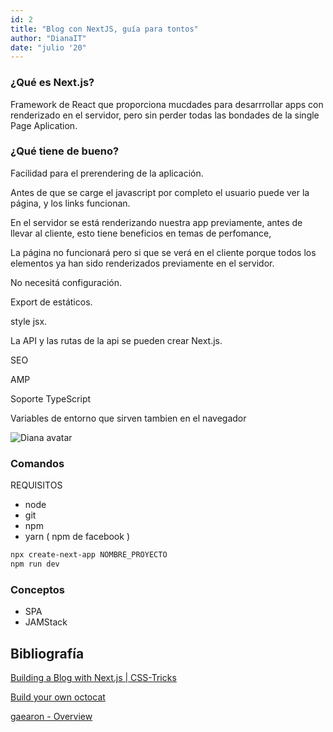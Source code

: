 ```yaml
---
id: 2
title: "Blog con NextJS, guía para tontos"
author: "DianaIT"
date: "julio '20"
---
```


### ¿Qué es Next.js?

Framework de React que proporciona mucdades para desarrrollar apps con renderizado en el servidor, pero sin perder todas las bondades de la single Page Aplication.

### ¿Qué tiene de bueno?

Facilidad para el prerendering de la aplicación.

Antes de que se carge el javascript por completo el usuario puede ver la página, y los links funcionan.

En el servidor se está renderizando nuestra app previamente, antes de llevar al cliente, esto tiene beneficios en temas de perfomance,

La página no funcionará pero si que se verá en el cliente porque todos los elementos ya han sido renderizados previamente en el servidor.

No necesitá configuración.

Export de estáticos.

style jsx.

La API y las rutas de la api se pueden crear Next.js.

SEO

AMP

Soporte TypeScript

Variables de entorno que sirven tambien en el navegador

![Diana avatar](../../img/Untitled.png)

### Comandos

REQUISITOS

- node
- git
- npm
- yarn ( npm de facebook )

```bash
npx create-next-app NOMBRE_PROYECTO
npm run dev
```

### Conceptos

- SPA
- JAMStack

## Bibliografía

[Building a Blog with Next.js | CSS-Tricks](https://css-tricks.com/building-a-blog-with-next-js/)

[Build your own octocat](https://myoctocat.com/)

[gaearon - Overview](https://github.com/gaearon)
